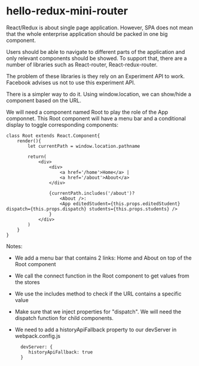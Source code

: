 # hello-redux-mini-router

React/Redux is about single page application. However, SPA does not mean that the whole enterprise application should be packed in one big component.

Users should be able to navigate to different parts of the application and only relevant components should be showed. To support that, there are a number of libraries such as React-router, React-redux-router. 

The problem of these libraries is they rely on an Experiment API to work. Facebook advises us not to use this experiment API. 

There is a simpler way to do it. Using window.location, we can show/hide a component based on the URL.

We will need a component named Root to play the role of the App componnet. This Root component will have a menu bar and a conditional display to toggle corresponding components:

    class Root extends React.Component{
        render(){
            let currentPath = window.location.pathname

            return(
                <div>
                    <div>
                        <a href='/home'>Home</a> |
                        <a href='/about'>About</a>
                    </div>   

                    {currentPath.includes('/about')? 
                        <About />:
                        <App editedStudent={this.props.editedStudent} dispatch={this.props.dispatch} students={this.props.students} />
                    }
                </div>    
            )
        }
    }

Notes:
+ We add a menu bar that contains 2 links: Home and About on top of the Root component
+ We call the connect function in the Root component to get values from the stores
+ We use the includes method to check if the URL contains a specific value
+ Make sure that we inject properties for "dispatch". We will need the dispatch function for child components.
+ We need to add a historyApiFallback property to our devServer in webpack.config.js

        devServer: {
           historyApiFallback: true
        }
